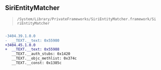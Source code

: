 ## SiriEntityMatcher

> `/System/Library/PrivateFrameworks/SiriEntityMatcher.framework/SiriEntityMatcher`

```diff

-3404.39.1.0.0
-  __TEXT.__text: 0x55980
+3404.45.1.0.0
+  __TEXT.__text: 0x55988
   __TEXT.__auth_stubs: 0x1420
   __TEXT.__objc_methlist: 0x374c
   __TEXT.__const: 0x1385c

```
